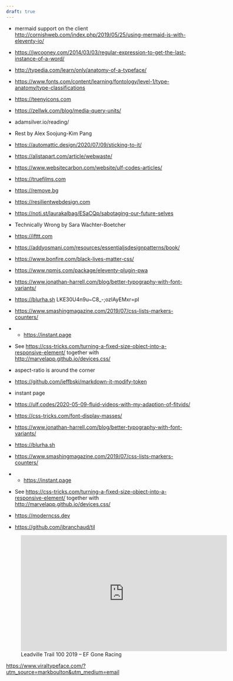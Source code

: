 ```yaml
---
draft: true
---
```

- mermaid support on the client http://cornishweb.com/index.php/2019/05/25/using-mermaid-js-with-eleventy-io/
- https://jwcooney.com/2014/03/03/regular-expression-to-get-the-last-instance-of-a-word/
- http://typedia.com/learn/only/anatomy-of-a-typeface/
- https://www.fonts.com/content/learning/fontology/level-1/type-anatomy/type-classifications
- https://teenyicons.com
- https://zellwk.com/blog/media-query-units/
- adamsilver.io/reading/
- Rest by Alex Soojung-Kim Pang
- https://automattic.design/2020/07/09/sticking-to-it/
- https://alistapart.com/article/webwaste/
- https://www.websitecarbon.com/website/ulf-codes-articles/
- https://truefilms.com
- https://remove.bg
- https://resilientwebdesign.com
- https://noti.st/laurakalbag/ESaCQp/sabotaging-our-future-selves
- Technically Wrong by Sara Wachter-Boetcher
- https://ifttt.com
- https://addyosmani.com/resources/essentialjsdesignpatterns/book/
- https://www.bonfire.com/black-lives-matter-css/
- https://www.npmjs.com/package/eleventy-plugin-pwa
- https://www.jonathan-harrell.com/blog/better-typography-with-font-variants/
- https://blurha.sh  LKE30U4n9u~C8_-;ozIAyEMxr=pI
- https://www.smashingmagazine.com/2019/07/css-lists-markers-counters/
- - https://instant.page
- See https://css-tricks.com/turning-a-fixed-size-object-into-a-responsive-element/ together with http://marvelapp.github.io/devices.css/

- aspect-ratio is around the corner
- https://github.com/jeffbski/markdown-it-modify-token
- instant page
- https://ulf.codes/2020-05-09-fluid-videos-with-my-adaption-of-fitvids/
- https://css-tricks.com/font-display-masses/
- https://www.jonathan-harrell.com/blog/better-typography-with-font-variants/
- https://blurha.sh
- https://www.smashingmagazine.com/2019/07/css-lists-markers-counters/
- - https://instant.page
- See https://css-tricks.com/turning-a-fixed-size-object-into-a-responsive-element/ together with http://marvelapp.github.io/devices.css/
- https://moderncss.dev
- https://github.com/jbranchaud/til
<figure>
<iframe width="560" height="315" src="https://www.youtube.com/embed/s9LviOF5aJM" frameborder="0" allow="accelerometer; autoplay; encrypted-media; gyroscope; picture-in-picture" allowfullscreen></iframe>
<figcaption>Leadville Trail 100 2019 – EF Gone Racing</figcaption>
</figure>

https://www.viraltypeface.com/?utm_source=markboulton&utm_medium=email